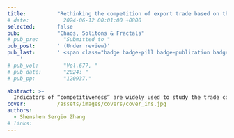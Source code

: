 ```yaml
---
title:          "Rethinking the competition of export trade based on the bipartite network"
# date:           2024-06-12 00:01:00 +0800
selected:       false
pub:            "Chaos, Solitons & Fractals"
# pub_pre:        "Submitted to "
pub_post:       ' (Under review)'
pub_last:       ' <span class="badge badge-pill badge-publication badge-success">1<sup>st</sup> author</span> <span class="badge badge-pill badge-publication badge-success-c">Corr. author</span>
    '
# pub_vol:        "Vol.677, "
# pub_date:       "2024: "
# pub_pp:         "120937."

abstract: >-
  Indicators of “competitiveness” are widely used to study the trade competition; however, such indicators tend to ignore the economic heterogeneity of commodities and the correlation between research individuals. Based on the bipartite network, this article combines the asymmetric reflection algorithm and the Matrix-Estimation Exercise to re-measure the competition of countries and products in export trade. According to the results, the competition of countries and products are both depend on countries’ export structure and products’ trade structure, neither is directly correlated to the respective volume of export trade. The competition of products and countries is interconnected, and changes of either sides will affect the other, with this effect rippling through the network. Furthermore, the results show that the method for calculation adopted in this article can retain most of information in the international trade network, and the calculation results remain consistent under different situations, no subversive conclusions have been reached.
cover:          /assets/images/covers/cover_ins.jpg
authors:
  - Shenshen Sergio Zhang
# links:
---
```

